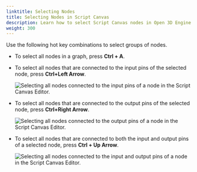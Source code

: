 ```yaml
---
linktitle: Selecting Nodes
title: Selecting Nodes in Script Canvas
description: Learn how to select Script Canvas nodes in Open 3D Engine using hotkeys.
weight: 300
---
```


Use the following hot key combinations to select groups of nodes.

+ To select all nodes in a graph, press **Ctrl + A**.
+ To select all nodes that are connected to the input pins of the selected node, press **Ctrl+Left Arrow**.

    ![Selecting all nodes connected to the input pins of a node in the Script Canvas Editor.](/images/user-guide/scripting/script-canvas/nodes-selecting-1.gif)

+ To select all nodes that are connected to the output pins of the selected node, press **Ctrl+Right Arrow**.

    ![Selecting all nodes connected to the output pins of a node in the Script Canvas Editor.](/images/user-guide/scripting/script-canvas/nodes-selecting-2.gif)

+ To select all nodes that are connected to both the input and output pins of a selected node, press **Ctrl + Up Arrow**.

    ![Selecting all nodes connected to the input and output pins of a node in the Script Canvas Editor.](/images/user-guide/scripting/script-canvas/nodes-selecting-3.gif)
